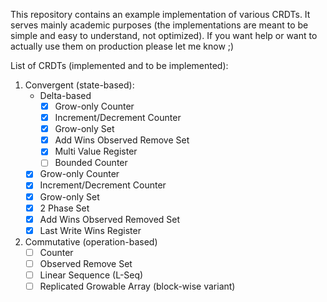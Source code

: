 This repository contains an example implementation of various CRDTs. It serves mainly academic purposes (the implementations are meant to be simple and easy to understand, not optimized). If you want help or want to actually use them on production please let me know ;)

List of CRDTs (implemented and to be implemented):

1. Convergent (state-based):
    - Delta-based
        - [x] Grow-only Counter
        - [x] Increment/Decrement Counter
        - [x] Grow-only Set
        - [x] Add Wins Observed Remove Set
        - [x] Multi Value Register
        - [ ] Bounded Counter
    - [x] Grow-only Counter
    - [x] Increment/Decrement Counter
    - [x] Grow-only Set
    - [x] 2 Phase Set
    - [x] Add Wins Observed Removed Set
    - [x] Last Write Wins Register

1. Commutative (operation-based)
    - [ ] Counter
    - [ ] Observed Remove Set
    - [ ] Linear Sequence (L-Seq)
    - [ ] Replicated Growable Array (block-wise variant)